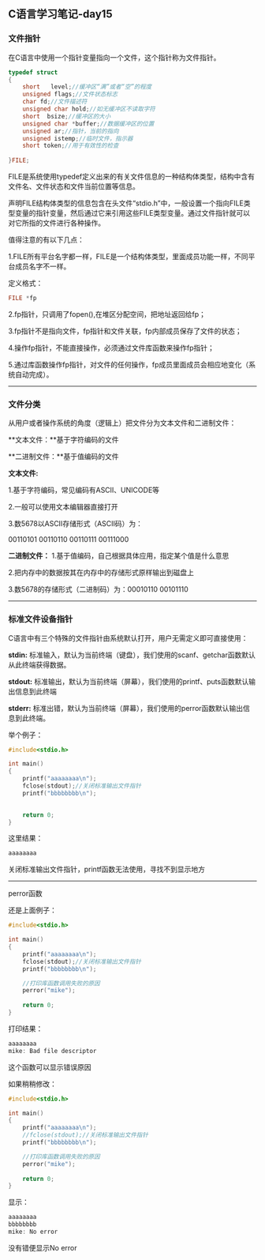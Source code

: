 ## C语言学习笔记-day15

### 文件指针

在C语言中使用一个指针变量指向一个文件，这个指针称为文件指针。

```c
typedef struct
{
    short	level;//缓冲区“满”或者“空”的程度
    unsigned flags;//文件状态标志
    char fd;//文件描述符
    unsigned char hold;//如无缓冲区不读取字符
    short  bsize;//缓冲区的大小
    unsigned char *buffer;//数据缓冲区的位置
    unsigned ar;//指针，当前的指向
    unsigned istemp;//临时文件，指示器
    short token;//用于有效性的检查
   
}FILE;
```

​		FILE是系统使用typedef定义出来的有关文件信息的一种结构体类型，结构中含有文件名、文件状态和文件当前位置等信息。

​		声明FILE结构体类型的信息包含在头文件“stdio.h”中，一般设置一个指向FILE类型变量的指针变量，然后通过它来引用这些FILE类型变量。通过文件指针就可以对它所指的文件进行各种操作。

值得注意的有以下几点：

1.FILE所有平台名字都一样，FILE是一个结构体类型，里面成员功能一样，不同平台成员名字不一样。

定义格式：

```c
FILE *fp
```

2.fp指针，只调用了fopen(),在堆区分配空间，把地址返回给fp；

3.fp指针不是指向文件，fp指针和文件关联，fp内部成员保存了文件的状态；

4.操作fp指针，不能直接操作，必须通过文件库函数来操作fp指针；

5.通过库函数操作fp指针，对文件的任何操作，fp成员里面成员会相应地变化（系统自动完成）。

***

### 文件分类

从用户或者操作系统的角度（逻辑上）把文件分为文本文件和二进制文件：

**文本文件：**基于字符编码的文件

**二进制文件：**基于值编码的文件



**文本文件:**

1.基于字符编码，常见编码有ASCII、UNICODE等

2.一般可以使用文本编辑器直接打开

3.数5678以ASCII存储形式（ASCII码）为：

00110101 00110110 00110111 00111000



**二进制文件：**
1.基于值编码，自己根据具体应用，指定某个值是什么意思

2.把内存中的数据按其在内存中的存储形式原样输出到磁盘上

3.数5678的存储形式（二进制码）为：00010110 00101110

***

### 标准文件设备指针

C语言中有三个特殊的文件指针由系统默认打开，用户无需定义即可直接使用：

**stdin:**  标准输入，默认为当前终端（键盘），我们使用的scanf、getchar函数默认从此终端获得数据。

**stdout:**  标准输出，默认为当前终端（屏幕），我们使用的printf、puts函数默认输出信息到此终端

**stderr:**  标准出错，默认为当前终端（屏幕），我们使用的perror函数默认输出信息到此终端。

举个例子：

```c
#include<stdio.h>

int main()
{
    printf("aaaaaaaa\n");
    fclose(stdout);//关闭标准输出文件指针
    printf("bbbbbbbb\n");

    
    return 0;
}
```

这里结果：

```c
aaaaaaaa
```

关闭标准输出文件指针，printf函数无法使用，寻找不到显示地方

***

perror函数

还是上面例子：

```c
#include<stdio.h>

int main()
{
    printf("aaaaaaaa\n");
    fclose(stdout);//关闭标准输出文件指针
    printf("bbbbbbbb\n");

	//打印库函数调用失败的原因
	perror("mike");
    
    return 0;
}
```

打印结果：

```c
aaaaaaaa
mike: Bad file descriptor
```

这个函数可以显示错误原因

如果稍稍修改：

```c
#include<stdio.h>

int main()
{
    printf("aaaaaaaa\n");
    //fclose(stdout);//关闭标准输出文件指针
    printf("bbbbbbbb\n");

	//打印库函数调用失败的原因
	perror("mike");
    
    return 0;
}
```

显示：

```c
aaaaaaaa
bbbbbbbb
mike: No error
```

没有错便显示No error

​                                                                                                                                                                                                                                                                                                                                                                                                                                                                                                                                                                                                                                                                                                                                                                                                                                                                                                                                                                                                                                                                                                                                                                                                                                                                                                                                                                                                                                                                                                                                                                                                                                                                                                                                                                                                                                                                                                                                                                                                                                                                                                                                                                                                                                                                                                                                                                                                                                                                                                                                                                                                                                                                                                                                                                                                                                                                                                                                                                                                                                                                                                                                                                                                                                                                                                                                                                                                                                                                                                                                                                                                                                                                                                                                                                                                                                                                                                                                                                                                                                                                                                                                                                                                                                                                                                                                                                                                                                                                                                                                                                                                                                                                                                                                                                                                                                                                                                                                                                                                                                                                                                                                                                                                                                                                                                                                                                                                                                                                                                                                                                                                                                                                                                                                                                                                                                                                                                                                                                                                                                                                                                                                                                                                                                                                                                                                                                                                                                                                                                                                                                                                                                                                                                                                                                                                                                                                                                                                                                                                                                                                                                                                                                                                                                                                                                                                                                                                                                                                                                                                                                                                                                                                                                                                                                                                                                                                                                                                                                                                                                                                                                                                                                                                                                                                                                                                                                                                                                                                                                                                                                                                                                                                                                                                                                                                                                                                                                                                                                                                                                                                                                                                                                                                                                                                                                                                                                                                                                                                                                                                                                                                                                                                                                                                                                                                                                                                                                                                                                                                                                                                                                                                                                                                                                                                                                                                                                                                                                                                                                                                                                                                                                                                                                                                                                                                                                                                                                                                                                                                                                                                                                                                                                                                                                                                                                                                                                                                                                                                                                                                                                                                                                                                                                                                                                                                                                                                                                                                                                                                                                                                                                                                                                                                                                                                                                                                                                                                                                                                                                                                                                                                                                                                                                                                                                                                                                                                                                                                                                                                                                                                                                                                                                                                                                                                                                                                                                                                                                                                                                                                                                                                                                                                                                                                                                                                                                                                                                                                                                                                                                                                                                                                                                                                                                                                                                                                                                                                                                                                                                                                                                                                                                                                                                                                                                                                                                                                                                                                                                               















